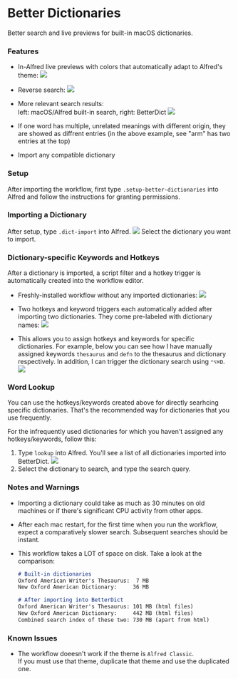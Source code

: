 # Better Dictionaries
Better search and live previews for built-in macOS dictionaries.

### Features
 - In-Alfred live previews with colors that
   automatically adapt to Alfred's theme:
   ![](images/auto-theme.png)

 - Reverse search:
   ![](images/reverse-search.png)

 - More relevant search results:  
   left: macOS/Alfred built-in search, right: BetterDict
   ![](images/built-in-vs-workflow.png)

 - If one word has multiple, unrelated meanings with different
   origin, they are showed as diffrent entries
   (in the above example, see "arm" has two entries at the top) 

 - Import any compatible dictionary


### Setup
After importing the workflow,
first type `.setup-better-dictionaries` into Alfred
and follow the instructions for granting permissions.


### Importing a Dictionary
After setup, type `.dict-import` into Alfred.
![](images/import-any.png)
Select the dictionary you want to import.  


### Dictionary-specific Keywords and Hotkeys
After a dictionary is imported, a script filter and a hotkey trigger
is automatically created into the workflow editor.  

 - Freshly-installed workflow without any imported dictionaries:
   ![](images/before-import.png)

 - Two hotkeys and keyword triggers each automatically added after importing
   two dictionaries. They come pre-labeled with dictionary names:
   ![](images/after-import.png)

 - This allows you to assign hotkeys and keywords for specific dictionaries.
   For example, below you can see how I have manually assigned keywords
   `thesaurus` and `defn` to the thesaurus and dictionary respectively.
   In addition, I can trigger the dictionary search using `⌃⌥⌘D`.
   ![](images/example-assignment.png)


### Word Lookup
You can use the hotkeys/keywords created above for directly searhcing
specific dictionaries. That's the recommended way for dictionaries
that you use frequently.

For the infrequently used dictionaries for which you haven't assigned
any hotkeys/keywords, follow this:
 1. Type `lookup` into Alfred. You'll see a list of all dictionaries
    imported into BetterDict.
    ![](images/lookup-imported.png)
 2. Select the dictionary to search, and type the search query.


### Notes and Warnings
 - Importing a dictionary could take as much as 30 minutes
   on old machines or if there's significant CPU activity from other apps.

 - After each mac restart, for the first time when you run
   the workflow, expect a comparatively slower search.
   Subsequent searches should be instant.

 - This workflow takes a LOT of space on disk. Take a look at the comparison:
   ```md
   # Built-in dictionaries
   Oxford American Writer's Thesaurus:  7 MB
   New Oxford American Dictionary:     36 MB
   
   # After importing into BetterDict
   Oxford American Writer's Thesaurus: 101 MB (html files)
   New Oxford American Dictionary:     442 MB (html files)
   Combined search index of these two: 730 MB (apart from html)
   ```

### Known Issues
 - The workflow doeesn't work if the theme is `Alfred Classic`.  
   If you must use that theme, duplicate that theme and use the
   duplicated one.
